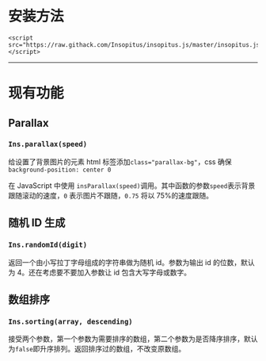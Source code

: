 # 安装方法

```
<script src="https://raw.githack.com/Insopitus/insopitus.js/master/insopitus.js"></script>
```

---

# 现有功能

## Parallax

### `Ins.parallax(speed)`

给设置了背景图片的元素 html 标签添加`class="parallax-bg"`，css 确保`background-position: center 0`

在 JavaScript 中使用 `insParallax(speed)`调用。其中函数的参数`speed`表示背景跟随滚动的速度，`0` 表示图片不跟随，`0.75` 将以 75%的速度跟随。

## 随机 ID 生成

### `Ins.randomId(digit)`

返回一个由小写拉丁字母组成的字符串做为随机 id。参数为输出 id 的位数，默认为 4。还在考虑要不要加入参数让 id 包含大写字母或数字。

## 数组排序

### `Ins.sorting(array, descending)`

接受两个参数，第一个参数为需要排序的数组，第二个参数为是否降序排序，默认为`false`即升序排列。返回排序过的数组，不改变原数组。
